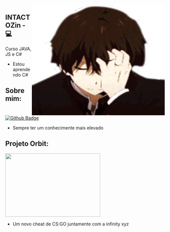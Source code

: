 <img align="right" width="420" height="350" src="https://github.com/INTACTOZ/INTACTOZ/blob/main/intactoz.png">

## INTACTOZin - :computer: 

Curso JAVA, JS e C# 
- Estou aprendendo C#




## Sobre mim:
[![Github Badge](https://img.shields.io/badge/-Github-000?style=flat-square&logo=Github&logoColor=white&link=link_do_seu_perfil_no_github)](https://github.com/INTACTOZ)

- Sempre ter um conhecimente mais elevado




## Projeto Orbit:
[<img align="center" width="300" height="200" src="https://github.com/INTACTOZ/INTACTOZin/blob/main/infiorbit.png">](https://discord.gg/WN5Vwr9kVp)

- Um novo cheat de CS:GO juntamente com a infinity xyz
